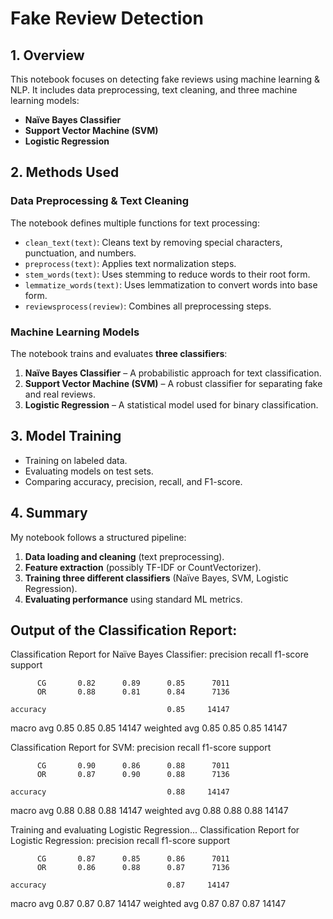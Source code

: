 # Fake Review Detection

## 1. Overview
This notebook focuses on detecting fake reviews using machine learning & NLP. It includes data preprocessing, text cleaning, and three machine learning models:
- **Naïve Bayes Classifier**
- **Support Vector Machine (SVM)**
- **Logistic Regression**

## 2. Methods Used

### **Data Preprocessing & Text Cleaning**
The notebook defines multiple functions for text processing:
- `clean_text(text)`: Cleans text by removing special characters, punctuation, and numbers.
- `preprocess(text)`: Applies text normalization steps.
- `stem_words(text)`: Uses stemming to reduce words to their root form.
- `lemmatize_words(text)`: Uses lemmatization to convert words into base form.
- `reviewsprocess(review)`: Combines all preprocessing steps.

### **Machine Learning Models**
The notebook trains and evaluates **three classifiers**:
1. **Naïve Bayes Classifier** – A probabilistic approach for text classification.
2. **Support Vector Machine (SVM)** – A robust classifier for separating fake and real reviews.
3. **Logistic Regression** – A statistical model used for binary classification.

## 3. Model Training
- Training on labeled data.
- Evaluating models on test sets.
- Comparing accuracy, precision, recall, and F1-score.

## 4. Summary
My notebook follows a structured pipeline:
1. **Data loading and cleaning** (text preprocessing).
2. **Feature extraction** (possibly TF-IDF or CountVectorizer).
3. **Training three different classifiers** (Naïve Bayes, SVM, Logistic Regression).
4. **Evaluating performance** using standard ML metrics.

## Output of the Classification Report:
Classification Report for Naïve Bayes Classifier:
              precision    recall  f1-score   support

          CG       0.82      0.89      0.85      7011
          OR       0.88      0.81      0.84      7136

    accuracy                           0.85     14147
   macro avg       0.85      0.85      0.85     14147
weighted avg       0.85      0.85      0.85     14147


Classification Report for SVM:
              precision    recall  f1-score   support

          CG       0.90      0.86      0.88      7011
          OR       0.87      0.90      0.88      7136

    accuracy                           0.88     14147
   macro avg       0.88      0.88      0.88     14147
weighted avg       0.88      0.88      0.88     14147


Training and evaluating Logistic Regression...
Classification Report for Logistic Regression:
              precision    recall  f1-score   support

          CG       0.87      0.85      0.86      7011
          OR       0.86      0.88      0.87      7136

    accuracy                           0.87     14147
   macro avg       0.87      0.87      0.87     14147
weighted avg       0.87      0.87      0.87     14147


